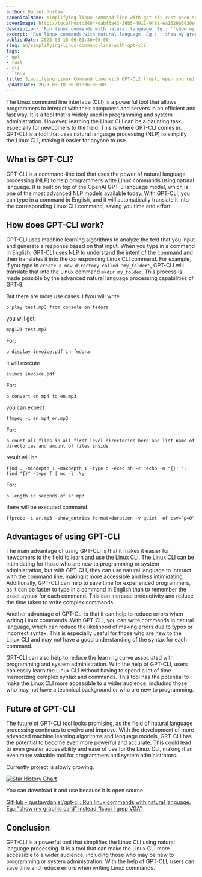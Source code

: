 ```yaml
---
author: Daniel Gustaw
canonicalName: simplifying-linux-command-line-with-gpt-cli-rust-open-source
coverImage: http://localhost:8484/eabf3a43-36b5-4911-9f81-ea162966930e.avif
description: 'Run linux commands with natural language. Eg.: ''show my graphic card'' instead ''lspci | grep VGA'', open source project written in rust'
excerpt: 'Run linux commands with natural language. Eg.: ''show my graphic card'' instead ''lspci | grep VGA'', open source project written in rust'
publishDate: 2023-03-18 06:01:36+00:00
slug: en/simplifying-linux-command-line-with-gpt-cli
tags:
- gpt
- rust
- cli
- linux
title: Simplifying Linux Command Line with GPT-CLI (rust, open source)
updateDate: 2023-03-18 06:01:36+00:00
---
```


The Linux command line interface (CLI) is a powerful tool that allows programmers to interact with their computers and servers in an efficient and fast way. It is a tool that is widely used in programming and system administration. However, learning the Linux CLI can be a daunting task, especially for newcomers to the field. This is where GPT-CLI comes in. GPT-CLI is a tool that uses natural language processing (NLP) to simplify the Linux CLI, making it easier for anyone to use.

## What is GPT-CLI?

GPT-CLI is a command-line tool that uses the power of natural language processing (NLP) to help programmers write Linux commands using natural language. It is built on top of the OpenAI GPT-3 language model, which is one of the most advanced NLP models available today. With GPT-CLI, you can type in a command in English, and it will automatically translate it into the corresponding Linux CLI command, saving you time and effort.

## How does GPT-CLI work?

GPT-CLI uses machine learning algorithms to analyze the text that you input and generate a response based on that input. When you type in a command in English, GPT-CLI uses NLP to understand the intent of the command and then translates it into the corresponding Linux CLI command. For example, if you type in `create a new directory called 'my_folder'`, GPT-CLI will translate that into the Linux command `mkdir my_folder`. This process is made possible by the advanced natural language processing capabilities of GPT-3.

But there are more use cases. I fyou will write

```
p play test.mp3 from console on fedora
```

you will get:

```
mpg123 test.mp3
```

For:

```
p display invoice.pdf in fedora
```

it will execute

```
evince invoice.pdf
```

For:

```
p convert en.mp4 to en.mp3
```

you can expect

```
ffmpeg -i en.mp4 en.mp3
```

For:

```
p count all files in all first level directories here and list name of directories and amount of files inside
```

result will be

```
find . -mindepth 1 -maxdepth 1 -type d -exec sh -c 'echo -n "{}: "; find "{}" -type f | wc -l' \;
```

For:

```
p length in seconds of ar.mp3
```

there will be executed command

```
ffprobe -i ar.mp3 -show_entries format=duration -v quiet -of csv="p=0"
```

## Advantages of using GPT-CLI

The main advantage of using GPT-CLI is that it makes it easier for newcomers to the field to learn and use the Linux CLI. The Linux CLI can be intimidating for those who are new to programming or system administration, but with GPT-CLI, they can use natural language to interact with the command line, making it more accessible and less intimidating. Additionally, GPT-CLI can help to save time for experienced programmers, as it can be faster to type in a command in English than to remember the exact syntax for each command. This can increase productivity and reduce the time taken to write complex commands.

Another advantage of GPT-CLI is that it can help to reduce errors when writing Linux commands. With GPT-CLI, you can write commands in natural language, which can reduce the likelihood of making errors due to typos or incorrect syntax. This is especially useful for those who are new to the Linux CLI and may not have a good understanding of the syntax for each command.

GPT-CLI can also help to reduce the learning curve associated with programming and system administration. With the help of GPT-CLI, users can easily learn the Linux CLI without having to spend a lot of time memorizing complex syntax and commands. This tool has the potential to make the Linux CLI more accessible to a wider audience, including those who may not have a technical background or who are new to programming.

## Future of GPT-CLI

The future of GPT-CLI tool looks promising, as the field of natural language processing continues to evolve and improve. With the development of more advanced machine learning algorithms and language models, GPT-CLI has the potential to become even more powerful and accurate. This could lead to even greater accessibility and ease of use for the Linux CLI, making it an even more valuable tool for programmers and system administrators.

Currently project is slowly growing.

[![Star History Chart](https://api.star-history.com/svg?repos=gustawdaniel/gpt-cli&type=Date)](https://star-history.com/#gustawdaniel/gpt-cli&Date)

You can download it and use because it is open source.

[GitHub - gustawdaniel/gpt-cli: Run linux commands with natural language. Eg.: “show my graphic card” instead “lspci | grep VGA”](https://github.com/gustawdaniel/gpt-cli)

## Conclusion

GPT-CLI is a powerful tool that simplifies the Linux CLI using natural language processing. It is a tool that can make the Linux CLI more accessible to a wider audience, including those who may be new to programming or system administration. With the help of GPT-CLI, users can save time and reduce errors when writing Linux commands.
